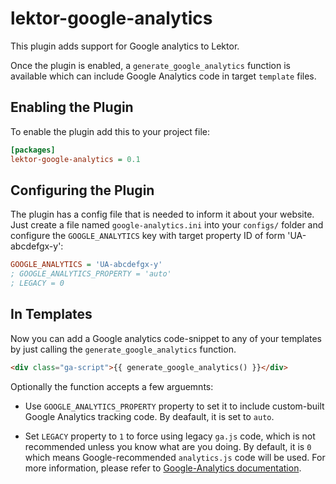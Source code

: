 # lektor-google-analytics

This plugin adds support for Google analytics to Lektor.  

Once the plugin is enabled, a `generate_google_analytics` function 
is available which can include Google Analytics code in target `template` files.


## Enabling the Plugin

To enable the plugin add this to your project file:

```ini
[packages]
lektor-google-analytics = 0.1
```

## Configuring the Plugin

The plugin has a config file that is needed to inform it about your
website.  Just create a file named `google-analytics.ini` into your
`configs/` folder and configure the `GOOGLE_ANALYTICS` key with target 
property ID of form 'UA-abcdefgx-y':

```ini
GOOGLE_ANALYTICS = 'UA-abcdefgx-y'
; GOOGLE_ANALYTICS_PROPERTY = 'auto'
; LEGACY = 0
```

## In Templates

Now you can add a Google analytics code-snippet to any of your templates by 
just calling the `generate_google_analytics` function.

```html
<div class="ga-script">{{ generate_google_analytics() }}</div>
```

Optionally the function accepts a few arguemnts:

* Use `GOOGLE_ANALYTICS_PROPERTY` property to set it to include custom-built 
Google Analytics tracking code. By deafault, it is set to `auto`.

* Set `LEGACY` property to `1` to force using legacy `ga.js` code, 
which is not recommended unless you know what are you doing.
By default, it is `0` which means Google-recommended `analytics.js` code will
be used.
For more information, please refer to 
[Google-Analytics documentation](http://developers.google.com/analytics/devguides/collection/analyticsjs/).
